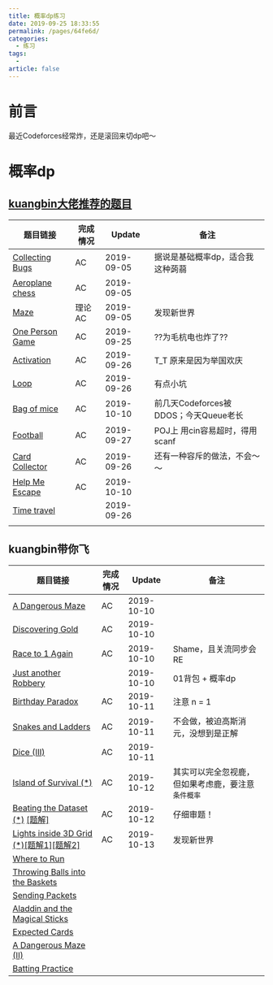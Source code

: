 ```yaml
---
title: 概率dp练习
date: 2019-09-25 18:33:55
permalink: /pages/64fe6d/
categories: 
  - 练习
tags: 
  - 
article: false
---
```



# 前言

最近Codeforces经常炸，还是滚回来切dp吧～

# 概率dp

## [kuangbin大佬推荐的题目](https://www.cnblogs.com/kuangbin/archive/2012/10/02/2710606.html)

| 题目链接                                                     | 完成情况 | Update     | 备注                                  |
| ------------------------------------------------------------ | -------- | ---------- | ------------------------------------- |
| [Collecting Bugs](https://vjudge.net/problem/POJ-2096)       | AC       | 2019-09-05 | 据说是基础概率dp，适合我这种蒟蒻      |
| [Aeroplane chess](https://vjudge.net/problem/HDU-4405)       | AC       | 2019-09-05 |                                       |
| [Maze](https://vjudge.net/problem/HDU-4035#author=634579757) | 理论AC   | 2019-09-05 | 发现新世界                            |
| [One Person Game](https://zoj.pintia.cn/problem-sets/91827364500/problems/91827368253) | AC       | 2019-09-25 | ??为毛杭电也炸了??                    |
| [Activation](http://acm.hdu.edu.cn/showproblem.php?pid=4089) | AC       | 2019-09-26 | T_T 原来是因为举国欢庆                |
| [Loop](http://acm.hdu.edu.cn/showproblem.php?pid=3853)       | AC       | 2019-09-26 | 有点小坑                              |
| [Bag of mice](http://www.codeforces.com/problemset/problem/148/D) | AC       | 2019-10-10 | 前几天Codeforces被DDOS；今天Queue老长 |
| [Football](http://poj.org/problem?id=3071)                   | AC       | 2019-09-27 | POJ上 用cin容易超时，得用scanf        |
| [Card Collector](http://acm.hdu.edu.cn/showproblem.php?pid=4336) | AC       | 2019-09-26 | 还有一种容斥的做法，不会～～          |
| [Help Me Escape](https://zoj.pintia.cn/problem-sets/91827364500/problems/91827369307) | AC       | 2019-10-10 |                                       |
| [Time travel](http://acm.hdu.edu.cn/showproblem.php?pid=4418) |          | 2019-09-26 |                                       |
|                                                              |          |            |                                       |

## kuangbin带你飞

| 题目链接                                                     | 完成情况 | Update     | 备注                                               |
| ------------------------------------------------------------ | -------- | ---------- | -------------------------------------------------- |
| [A Dangerous Maze](https://vjudge.net/problem/LightOJ-1027)  | AC       | 2019-10-10 |                                                    |
| [Discovering Gold](https://vjudge.net/problem/LightOJ-1030)  | AC       | 2019-10-10 |                                                    |
| [Race to 1 Again](https://vjudge.net/problem/LightOJ-1038)   | AC       | 2019-10-10 | Shame，且关流同步会RE                              |
| [Just another Robbery](https://vjudge.net/problem/LightOJ-1079) |          | 2019-10-10 | 01背包 + 概率dp                                    |
| [Birthday Paradox](https://vjudge.net/problem/LightOJ-1104)  | AC       | 2019-10-11 | 注意 n = 1                                         |
| [Snakes and Ladders](https://vjudge.net/problem/LightOJ-1151) | AC       | 2019-10-11 | 不会做，被迫高斯消元，没想到是正解                 |
| [Dice (III)](https://vjudge.net/problem/LightOJ-1248)        | AC       | 2019-10-11 |                                                    |
| [Island of Survival (\*)](https://vjudge.net/problem/LightOJ-1265) | AC       | 2019-10-12 | 其实可以完全忽视鹿，但如果考虑鹿，要注意`条件概率` |
| [Beating the Dataset (*)](https://vjudge.net/problem/LightOJ-1274) [[题解]](https://blog.csdn.net/qq_31759205/article/details/54646913) | AC       | 2019-10-12 | 仔细审题！                                         |
| [Lights inside 3D Grid (*)](https://vjudge.net/problem/LightOJ-1284)[[题解1]](https://blog.csdn.net/wl16wzl/article/details/82858903)[[题解2]](https://blog.csdn.net/a670531899/article/details/83180929) | AC       | 2019-10-13 | 发现新世界                                         |
| [Where to Run](https://vjudge.net/problem/LightOJ-1287)      |          |            |                                                    |
| [Throwing Balls into the Baskets](https://vjudge.net/problem/LightOJ-1317) |          |            |                                                    |
| [Sending Packets](https://vjudge.net/problem/LightOJ-1321)   |          |            |                                                    |
| [Aladdin and the Magical Sticks](https://vjudge.net/problem/LightOJ-1342) |          |            |                                                    |
| [Expected Cards](https://vjudge.net/problem/LightOJ-1364)    |          |            |                                                    |
| [A Dangerous Maze (II)](https://vjudge.net/problem/LightOJ-1395) |          |            |                                                    |
| [Batting Practice](https://vjudge.net/problem/LightOJ-1408)  |          |            |                                                    |

